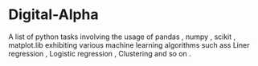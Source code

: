 # Digital-Alpha

A list of python tasks involving the usage of pandas , numpy , scikit , matplot.lib exhibiting various machine learning algorithms such ass Liner regression , Logistic regression , Clustering and so on . 
